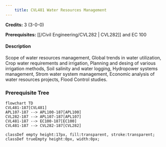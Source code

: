 ```yaml
---
    title: CVL481 Water Resources Management
---
```

**Credits:** 3 (3-0-0)



**Prerequisites:** [[/Civil Engineering/CVL282 | CVL282]] and EC 100

#### Description 
Scope of water resources management, Global trends in water utilization, Crop water requirements and irrigation, Planning and desing of various irrigation methods, Soil salinity and water logging, Hydropower systems management, Strom water system management, Economic analysis of water resources projects, Flood Control studies.

### Prerequisite Tree

```mermaid
flowchart TD
CVL481-187[CVL481]
APL107-187 --> APL100-187[APL100]
CVL282-187 --> APL107-187[APL107]
CVL481-187 --> EC100-187[EC100]
CVL481-187 --> CVL282-187[CVL282]

classDef empty height:17px, fill:transparent, stroke:transparent;
classDef trueEmpty height:0px, width:0px;
```